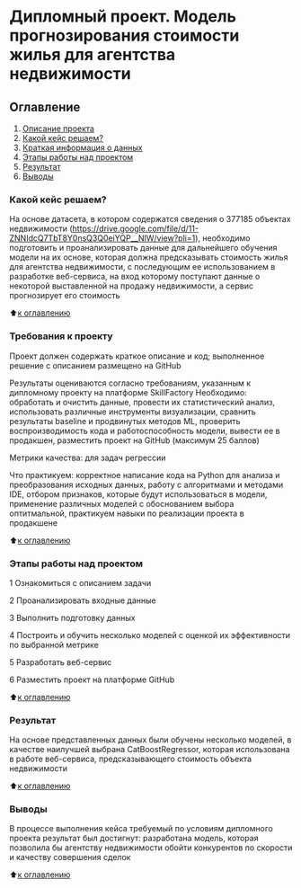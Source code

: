 # Дипломный проект. Модель прогнозирования стоимости жилья для агентства недвижимости

## Оглавление
1. [Описание проекта](https://github.com/Maria-27A/Skillfactory_DS/blob/main/диплом/diplom/README.md#Описание-проекта)
2. [Какой кейс решаем?](https://github.com/Maria-27A/Skillfactory_DS/blob/main/диплом/diplom/README.md#Какой-кейс-решаем)
3. [Краткая информация о данных](https://github.com/Maria-27A/Skillfactory_DS/blob/main/диплом/diplom/README.md#Краткая-информация-о-данных)
4. [Этапы работы над проектом](https://github.com/Maria-27A/Skillfactory_DS/blob/main/диплом/diplom/README.md#Этапы-работы-над-проектом)
5. [Результат](https://github.com/Maria-27A/Skillfactory_DS/blob/main/диплом/diplom/README.md#Результат)
6. [Выводы](https://github.com/Maria-27A/Skillfactory_DS/blob/main/диплом/diplom/README.md#Выводы)

### Какой кейс решаем?
На основе датасета, в котором содержатся сведения о 377185 объектах недвижимости (https://drive.google.com/file/d/11-ZNNIdcQ7TbT8Y0nsQ3Q0eiYQP__NIW/view?pli=1), необходимо подготовить и проанализировать данные для дальнейшего обучения модели на их основе, которая должна предсказывать стоимость жилья для агентства недвижимости, с последующим ее использованием в разработке веб-сервиса, на вход которому поступают данные о некоторой выставленной на продажу недвижимости, а сервис прогнозирует его стоимость

:arrow_up:[к оглавлению](https://github.com/Maria-27A/Skillfactory_DS/tree/main/диплом/diplom/README.md#Оглавление)

### Требования к проекту
Проект должен содержать краткое описание и код; выполненное решение с описанием размещено на GitHub

Результаты оцениваются согласно требованиям, указанным к дипломному проекту на платформе SkillFactory 
Необходимо: обработать и очистить данные, провести их статистический анализ, использовать различные инструменты визуализации, сравнить результаты baseline и продвинутых методов ML, проверить воспроизводимость кода и работоспособность модели, вывести ее в продакшен, разместить проект на GitHub (максимум 25 баллов)

Метрики качества: для задач регрессии

Что практикуем: корректное написание кода на Python для анализа и преобразования исходных данных, работу с алгоритмами и методами IDE, отбором признаков, которые будут использоваться в модели, применение различных моделей с обоснованием выбора оптитмальной, практикуем навыки по реализации проекта в продакшене

:arrow_up:[к оглавлению](https://github.com/Maria-27A/Skillfactory_DS/tree/main/диплом/diplom/README.md#Оглавление)

### Этапы работы над проектом

1 Ознакомиться с описанием задачи

2 Проанализировать входные данные

3 Выполнить подготовку данных

4 Построить и обучить несколько моделей с  оценкой их эффективности по выбранной метрике

5 Разработать веб-сервис

6 Разместить проект на платформе GitHub


:arrow_up:[к оглавлению](https://github.com/Maria-27A/Skillfactory_DS/tree/main/диплом/diplom/README.md#Оглавление)

### Результат
На основе представленных данных были обучены несколько моделей, в качестве наилучшей выбрана CatBoostRegressor, которая использована в работе веб-сервиса, предсказывающего стоимость объекта недвижимости

:arrow_up:[к оглавлению](https://github.com/Maria-27A/Skillfactory_DS/tree/main/диплом/diplom/README.md#Оглавление)

### Выводы
В процессе выполнения кейса требуемый по условиям дипломного проекта результат был достигнут: разработана модель, которая позволила бы агентству недвижимости обойти конкурентов по скорости и качеству совершения
сделок 

:arrow_up:[к оглавлению](https://github.com/Maria-27A/Skillfactory_DS/tree/main/диплом/diplom/README.md#Оглавление)
